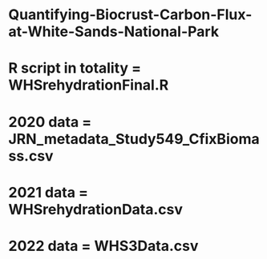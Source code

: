 # Quantifying-Biocrust-Carbon-Flux-at-White-Sands-National-Park
#
# R script in totality = WHSrehydrationFinal.R
# 2020 data = JRN_metadata_Study549_CfixBiomass.csv
# 2021 data = WHSrehydrationData.csv
# 2022 data = WHS3Data.csv 
